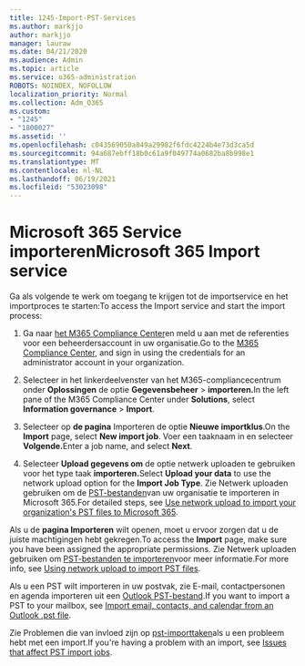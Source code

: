 ```yaml
---
title: 1245-Import-PST-Services
ms.author: markjjo
author: markjjo
manager: lauraw
ms.date: 04/21/2020
ms.audience: Admin
ms.topic: article
ms.service: o365-administration
ROBOTS: NOINDEX, NOFOLLOW
localization_priority: Normal
ms.collection: Adm_O365
ms.custom:
- "1245"
- "1800027"
ms.assetid: ''
ms.openlocfilehash: c043569050a849a29982f6fdc4224b4e73d3ca5d
ms.sourcegitcommit: 94a687ebff18b0c61a9f049774a0682ba8b998e1
ms.translationtype: MT
ms.contentlocale: nl-NL
ms.lasthandoff: 06/19/2021
ms.locfileid: "53023098"
---
```

# <a name="microsoft-365-import-service"></a><span data-ttu-id="db4e1-102">Microsoft 365 Service importeren</span><span class="sxs-lookup"><span data-stu-id="db4e1-102">Microsoft 365 Import service</span></span>

<span data-ttu-id="db4e1-103">Ga als volgende te werk om toegang te krijgen tot de importservice en het importproces te starten:</span><span class="sxs-lookup"><span data-stu-id="db4e1-103">To access the Import service and start the import process:</span></span>

1. <span data-ttu-id="db4e1-104">Ga naar [het M365 Compliance Center](https://compliance.microsoft.com/)en meld u aan met de referenties voor een beheerdersaccount in uw organisatie.</span><span class="sxs-lookup"><span data-stu-id="db4e1-104">Go to the [M365 Compliance Center](https://compliance.microsoft.com/), and sign in using the credentials for an administrator account in your organization.</span></span>

1. <span data-ttu-id="db4e1-105">Selecteer in het linkerdeelvenster van het M365-compliancecentrum onder **Oplossingen** de optie **Gegevensbeheer**  >  **importeren.**</span><span class="sxs-lookup"><span data-stu-id="db4e1-105">In the left pane of the M365 Compliance Center under **Solutions**, select **Information governance** > **Import**.</span></span>

1. <span data-ttu-id="db4e1-106">Selecteer op **de pagina** Importeren de optie **Nieuwe importklus**.</span><span class="sxs-lookup"><span data-stu-id="db4e1-106">On the **Import** page, select **New import job**.</span></span> <span data-ttu-id="db4e1-107">Voer een taaknaam in en selecteer **Volgende.**</span><span class="sxs-lookup"><span data-stu-id="db4e1-107">Enter a job name, and select **Next**.</span></span>

1. <span data-ttu-id="db4e1-108">Selecteer **Upload gegevens om** de optie netwerk uploaden te gebruiken voor het type taak **importeren.**</span><span class="sxs-lookup"><span data-stu-id="db4e1-108">Select **Upload your data** to use the network upload option for the **Import Job Type**.</span></span> <span data-ttu-id="db4e1-109">Zie Netwerk uploaden gebruiken om de [PST-bestanden](/compliance/use-network-upload-to-import-pst-files)van uw organisatie te importeren in Microsoft 365.</span><span class="sxs-lookup"><span data-stu-id="db4e1-109">For detailed steps, see [Use network upload to import your organization's PST files to Microsoft 365](/compliance/use-network-upload-to-import-pst-files).</span></span>

<span data-ttu-id="db4e1-110">Als u de **pagina Importeren** wilt openen, moet u ervoor zorgen dat u de juiste machtigingen hebt gekregen.</span><span class="sxs-lookup"><span data-stu-id="db4e1-110">To access the **Import** page, make sure you have been assigned the appropriate permissions.</span></span> <span data-ttu-id="db4e1-111">Zie Netwerk uploaden gebruiken om [PST-bestanden te importeren](/microsoft-365/compliance/importing-pst-files-to-office-365#using-network-upload-to-import-pst-files)voor meer informatie.</span><span class="sxs-lookup"><span data-stu-id="db4e1-111">For more info, see [Using network upload to import PST files](/microsoft-365/compliance/importing-pst-files-to-office-365#using-network-upload-to-import-pst-files).</span></span>

<span data-ttu-id="db4e1-112">Als u een PST wilt importeren in uw postvak, zie E-mail, contactpersonen en agenda importeren uit een [Outlook PST-bestand](https://support.office.com/article/import-email-contacts-and-calendar-from-an-outlook-pst-file-431a8e9a-f99f-4d5f-ae48-ded54b3440ac).</span><span class="sxs-lookup"><span data-stu-id="db4e1-112">If you want to import a PST to your mailbox, see [Import email, contacts, and calendar from an Outlook .pst file](https://support.office.com/article/import-email-contacts-and-calendar-from-an-outlook-pst-file-431a8e9a-f99f-4d5f-ae48-ded54b3440ac).</span></span>

<span data-ttu-id="db4e1-113">Zie Problemen die van invloed zijn op [pst-importtaken](/office365/troubleshoot/pst-import-service/issues-with-pst-import-job)als u een probleem hebt met een import.</span><span class="sxs-lookup"><span data-stu-id="db4e1-113">If you're having a problem with an import, see [Issues that affect PST import jobs](/office365/troubleshoot/pst-import-service/issues-with-pst-import-job).</span></span>

